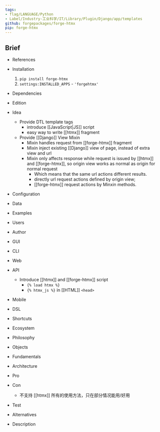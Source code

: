 ```yaml
---
tags:
- flag/LANGUAGE/Python
- Label/Industry-工业科学/IT/Library/Plugin/Django/app/templates
github: forgepackages/forge-htmx
pip: forge-htmx
---
```


## Brief

- References

- Installation
    1. `pip install forge-htmx`
    2. `settings:INSTALLED_APPS` - `'forgehtmx'`

- Dependencies

- Edition

- Idea
    - Provide DTL template tags
        - introduce [[JavaScript|JS]] script
        - easy way to write [[htmx]] fragment
    - Provide [[Django]] View Mixin
        - Mixin handles request from [[forge-htmx]] fragment
        - Mixin inject existing [[Django]] view of page, instead of extra view and url
        - Mixin only affects response while request is issued by [[htmx]] and [[forge-htmx]], so origin view works as normal as origin for normal request
            - Which means that the same url actions different results.
            - directly url request actions defined by origin view;
            - [[forge-htmx]] request actions by Minxin methods.

- Configuration

- Data

- Examples

- Users

- Author

- GUI

- CLI

- Web

- API
    - Introduce [[htmx]] and [[forge-htmx]] script
        - `{% load htmx %}`
        - `{% htmx_js %}` in [[HTML]] `<head>`

- Mobile

- DSL

- Shortcuts

- Ecosystem

- Philosophy

- Objects

- Fundamentals

- Architecture

- Pro

- Con
    - 不支持 [[htmx]] 所有的使用方法，只在部分情况能用/好用

- Test

- Alternatives

- Description
